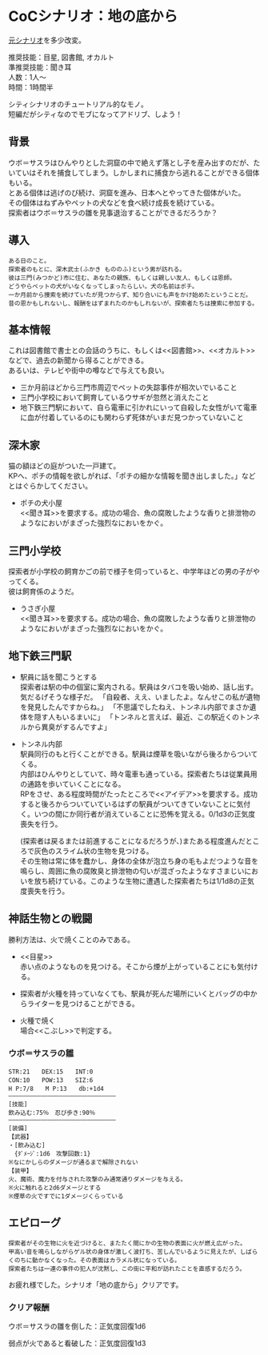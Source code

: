 # CoCシナリオ：地の底から

[元シナリオ](https://www.pixiv.net/novel/show.php?id=8381369)を多少改変。

推奨技能：目星, 図書館, オカルト  
準推奨技能：聞き耳  
人数：1人～  
時間：1時間半

シティシナリオのチュートリアル的なモノ。  
短編だがシティなのでモブになってアドリブ、しよう！

## 背景

ウボ＝サスラはひんやりとした洞窟の中で絶えず落とし子を産み出すのだが、たいていはそれを捕食してしまう。しかしまれに捕食から逃れることができる個体もいる。  
とある個体は逃げのび続け、洞窟を進み、日本へとやってきた個体がいた。  
その個体はねずみやペットの犬などを食べ続け成長を続けている。  
探索者はウボ＝サスラの雛を見事退治することができるだろうか？

## 導入

    ある日のこと。
    探索者のもとに、深木武士(ふかき もののふ)という男が訪れる。
    彼は三門(みつかど)市に住む、あなたの親族、もしくは親しい友人、もしくは恩師。
    どうやらペットの犬がいなくなってしまったらしい。犬の名前はポチ。
    一か月前から捜索を続けていたが見つからず、知り合いにも声をかけ始めたということだ。
    昔の恩かもしれないし、報酬をはずまれたのかもしれないが、探索者たちは捜索に参加する。

## 基本情報

これは図書館で書士との会話のうちに、もしくは&lt;&lt;図書館>>、&lt;&lt;オカルト>>などで、過去の新聞から得ることができる。  
あるいは、テレビや街中の噂などで与えても良い。

-   三か月前ほどから三門市周辺でペットの失踪事件が相次いでいること
-   三門小学校において飼育しているウサギが忽然と消えたこと
-   地下鉄三門駅において、自ら電車に引かれにいって自殺した女性がいて電車に血が付着しているのにも関わらず死体がいまだ見つかっていないこと

## 深木家

猫の額ほどの庭がついた一戸建て。  
KPへ、ポチの情報を欲しがれば、「ポチの細かな情報を聞き出しました。」などとはぐらかしてください。  

-   ポチの犬小屋  
    &lt;&lt;聞き耳>>を要求する。成功の場合、魚の腐敗したような香りと排泄物のようなにおいがまざった強烈なにおいをかぐ。

## 三門小学校

探索者が小学校の飼育かごの前で様子を伺っていると、中学年ほどの男の子がやってくる。  
彼は飼育係のようだ。

-   うさぎ小屋  
    &lt;&lt;聞き耳>>を要求する。成功の場合、魚の腐敗したような香りと排泄物のようなにおいがまざった強烈なにおいをかぐ。

## 地下鉄三門駅

-   駅員に話を聞こうとする  
    探索者は駅の中の個室に案内される。駅員はタバコを吸い始め、話し出す。  
    気だるげそうな様子だ。
        「自殺者、ええ、いましたよ。なんせこの私が遺物を発見したんですからね。」
        「不思議でしたねえ、トンネル内部でまさか遺体を隠す人もいるまいに」
        「トンネルと言えば、最近、この駅近くのトンネルから異臭がするんですよ」
-   トンネル内部  
    駅員同行のもと行くことができる。駅員は煙草を吸いながら後ろからついてくる。  
    内部はひんやりとしていて、時々電車も通っている。探索者たちは従業員用の通路を歩いていくことになる。  
    RPをさせ、ある程度時間がたったところで&lt;&lt;アイデア>>を要求する。成功すると後ろからついていているはずの駅員がついてきていないことに気付く。いつの間にか同行者が消えていることに恐怖を覚える。0/1d3の正気度喪失を行う。  

    (探索者は戻るまたは前進することになるだろうが、)またある程度進んだところで灰色のスライム状の生物を見つける。  
    その生物は常に体を蠢かし、身体の全体が泡立ち身の毛もよだつような音を鳴らし、周囲に魚の腐敗臭と排泄物の匂いが混ざったようなすさまじいにおいを放ち続けている。このような生物に遭遇した探索者たちは1/1d8の正気度喪失を行う。  

## 神話生物との戦闘

勝利方法は、火で焼くことのみである。

-   &lt;&lt;目星>>  
    赤い点のようなものを見つける。そこから煙が上がっていることにも気付ける。

-   探索者が火種を持っていなくても、駅員が死んだ場所にいくとバッグの中からライターを見つけることができる。

-   火種で焼く  
    場合&lt;&lt;こぶし>>で判定する。

### ウボ＝サスラの雛

    STR:21　　DEX:15　　INT:0  
    CON:10　　POW:13　　SIZ:6  
    H P:7/8　　M P:13　　db:+1d4  
    ――――――――――――――――――――――――――――――  
    [技能]  
    飲み込む:75％　忍び歩き:90％  
    ――――――――――――――――――――――――――――――  
    [装備]  
    【武器】  
    ・[飲み込む]  
    　{ﾀﾞﾒｰｼﾞ:1d6　攻撃回数:1}  
    ※なにかしらのダメージが通るまで解除されない  
    【装甲】  
    火、魔術、魔力を付与された攻撃のみ通常通りダメージを与える。  
    ※火に触れると2d6ダメージとする  
    ※煙草の火ですでに1ダメージくらっている  

## エピローグ

    探索者がその生物に火を近づけると、またたく間にかの生物の表面に火が燃え広がった。
    甲高い音を鳴らしながらゲル状の身体が激しく波打ち、苦しんでいるように見えたが、しばらくのちに動かなくなった。その表面はカラメル状になっている。
    探索者たちは一連の事件の犯人が沈黙し、この街に平和が訪れたことを直感するだろう。

お疲れ様でした。シナリオ「地の底から」クリアです。

### クリア報酬

ウボ＝サスラの雛を倒した：正気度回復1d6

弱点が火であると看破した：正気度回復1d3
